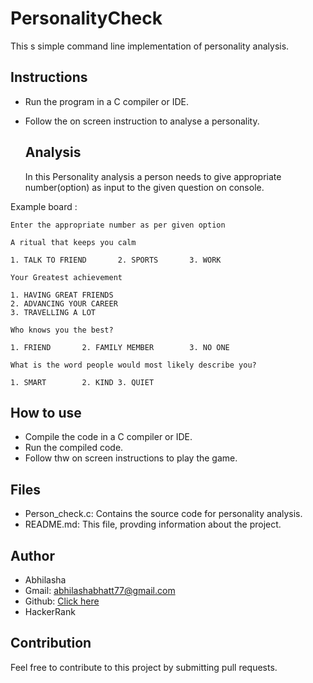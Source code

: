 # PersonalityCheck

This s simple command line implementation of personality analysis.
  ## Instructions
  
- Run the program in a C compiler or IDE.
- Follow the on screen instruction to analyse a personality.
  ## Analysis
  
  In this Personality analysis a person needs to give appropriate number(option) as 
  input to the given question on console.

      
Example board :
  ```[bash]
  Enter the appropriate number as per given option

  A ritual that keeps you calm

  1. TALK TO FRIEND       2. SPORTS       3. WORK

Your Greatest achievement

1. HAVING GREAT FRIENDS  
2. ADVANCING YOUR CAREER 
3. TRAVELLING A LOT

Who knows you the best?

1. FRIEND       2. FAMILY MEMBER        3. NO ONE

What is the word people would most likely describe you?

1. SMART        2. KIND 3. QUIET

```
## How to use
- Compile the code in a C compiler or IDE.
- Run the compiled code.
- Follow thw on screen instructions to play the game.

## Files
- Person_check.c: Contains the source code for personality analysis.
- README.md: This file, provding information about the project.

## Author
- Abhilasha
- Gmail: abhilashabhatt77@gmail.com
- Github: [Click here](https://github.com/Abhilasha-Bhatt)
- HackerRank

## Contribution
Feel free to contribute to this project by submitting pull requests.

